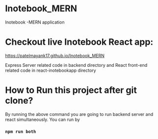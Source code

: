# Inotebook_MERN
Inotebook -MERN application

# Checkout live Inotebook React app:

https://patelmayank17.github.io/Inotebook_MERN


Express Server related code in backend directory and React front-end related code in react-inotebookapp directory

# How to Run this project after git clone?

By running the above command you are going to run backend server and react simultaneously. 
You can run by
### `npm run both`

 